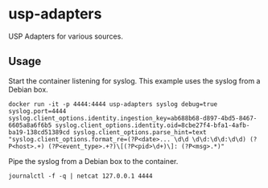 # usp-adapters
USP Adapters for various sources.

## Usage
Start the container listening for syslog. This example uses the syslog from a Debian box.
```
docker run -it -p 4444:4444 usp-adapters syslog debug=true syslog.port=4444 syslog.client_options.identity.ingestion_key=ab688b68-d897-4bd5-8467-6605a8a6f6b5 syslog.client_options.identity.oid=8cbe27f4-bfa1-4afb-ba19-138cd51389cd syslog.client_options.parse_hint=text "syslog.client_options.format_re=(?P<date>... \d\d \d\d:\d\d:\d\d) (?P<host>.+) (?P<event_type>.+?)\[(?P<pid>\d+)\]: (?P<msg>.*)"
```

Pipe the syslog from a Debian box to the container.
```
journalctl -f -q | netcat 127.0.0.1 4444
```